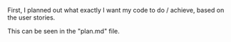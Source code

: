 First, I planned out what exactly I want my code to do / achieve, based on the user stories.

This can be seen in the "plan.md" file. 


